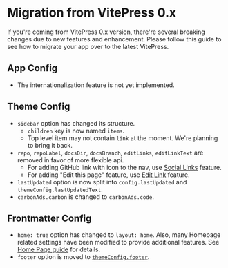 # Migration from VitePress 0.x

If you're coming from VitePress 0.x version, there're several breaking changes due to new features and enhancement. Please follow this guide to see how to migrate your app over to the latest VitePress.

## App Config

- The internationalization feature is not yet implemented.

## Theme Config

- `sidebar` option has changed its structure.
  - `children` key is now named `items`.
  - Top level item may not contain `link` at the moment. We're planning to bring it back.
- `repo`, `repoLabel`, `docsDir`, `docsBranch`, `editLinks`, `editLinkText` are removed in favor of more flexible api.
  - For adding GitHub link with icon to the nav, use [Social Links](./theme-nav#navigation-links) feature.
  - For adding "Edit this page" feature, use [Edit Link](./theme-edit-link) feature.
- `lastUpdated` option is now split into `config.lastUpdated` and `themeConfig.lastUpdatedText`.
- `carbonAds.carbon` is changed to `carbonAds.code`.

## Frontmatter Config

- `home: true` option has changed to `layout: home`. Also, many Homepage related settings have been modified to provide additional features. See [Home Page guide](./theme-home-page) for details.
- `footer` option is moved to [`themeConfig.footer`](../config/theme-configs#footer).
